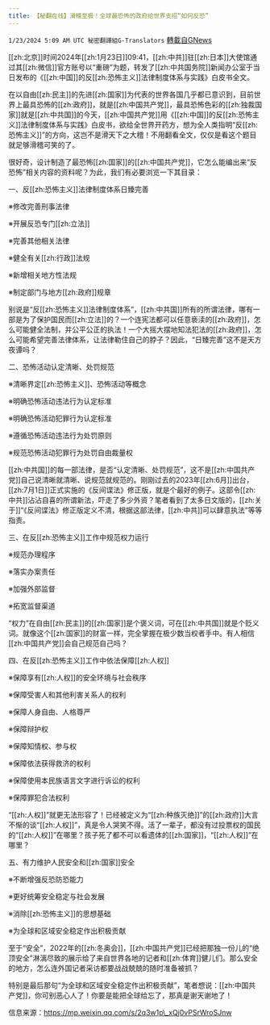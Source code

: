 ```yaml
---
title: 【秘翻在线】滑稽至极！全球最恐怖的政府给世界支招“如何反恐”
---
```

`1/23/2024 5:09 AM UTC 秘密翻譯組G-Translators` [轉載自GNews](https://gnews.org/articles/2244410)

[[zh:北京]]时间2024年[[zh:1月23日]]09:41，[[zh:中共]]驻[[zh:日本]]大使馆通过其[[zh:微信]]官方账号以“重磅”为题，转发了[[zh:中共国务院]]新闻办公室于当日发布的《[[zh:中国]]的反[[zh:恐怖主义]]法律制度体系与实践》白皮书全文。

在以自由[[zh:民主]]的先进[[zh:国家]]为代表的世界各国几乎都已意识到，目前世界上最具恐怖的[[zh:政府]]，就是[[zh:中国共产党]]，最具恐怖色彩的[[zh:独裁国家]]就是[[zh:中共国]]的今天，[[zh:中国共产党]]用《[[zh:中国]]的反[[zh:恐怖主义]]法律制度体系与实践》白皮书，欲给全世界开药方，想为全人类指明“反[[zh:恐怖主义]]”的方向，这岂不是滑天下之大稽！不用翻看全文，仅仅是看这个题目就足够滑稽可笑的了。

很好奇，设计制造了最恐怖[[zh:国家]]的[[zh:中国共产党]]，它怎么能编出来“反恐怖”相关内容的资料呢？为此，我们有必要浏览一下其目录：

一、反[[zh:恐怖主义]]法律制度体系日臻完善  

※修改完善刑事法律  

※开展反恐专门[[zh:立法]] 

※完善其他相关法律  

※健全有关[[zh:行政]]法规  

※新增相关地方性法规  

※制定部门与地方[[zh:政府]]规章 

别说是“反[[zh:恐怖主义]]法律制度体系”，[[zh:中共国]]所有的所谓法律，哪有一部是为了保护国民而[[zh:立法]]的？一个连宪法都可以任意亵渎的[[zh:政府]]，怎么可能健全法制，并公平公正的执法！一个大摇大摆地知法犯法的[[zh:政府]]，怎么可能希望完善法律体系，让法律勒住自己的脖子？因此，“日臻完善”这不是天方夜谭吗？

二、恐怖活动认定清晰、处罚规范  

※清晰界定[[zh:恐怖主义]]、恐怖活动等概念  

※明确恐怖活动违法行为认定标准 

※明确恐怖活动犯罪行为认定标准  

※遵循恐怖活动违法行为处罚原则  

※规范恐怖活动犯罪行为处罚自由裁量权  

[[zh:中共国]]的每一部法律，是否“认定清晰、处罚规范”，这不是[[zh:中国共产党]]自己说清晰就清晰、说规范就规范的。刚刚过去的2023年[[zh:6月]]出台，[[zh:7月1日]]正式实施的《反间谍法》修正版，就是个最好的例子。这部令[[zh:中共]]沾沾自喜的所谓新法，吓走了多少外资？笔者看到了太多日文版的，[[zh:关于]]“《反间谍法》修正版定义不清，根据这部法律，[[zh:中共]]可以肆意执法”等等指责。

三、在反[[zh:恐怖主义]]工作中规范权力运行  

※规范办理程序  

※落实办案责任 

※加强外部监督

※拓宽监督渠道 

“权力”在自由[[zh:民主]]的[[zh:国家]]是个褒义词，可在[[zh:中共国]]就是个贬义词。就像这个[[zh:国家]]的财富一样，完全掌握在极少数当权者手中。有人相信[[zh:中国共产党]]会自己规范自己吗？

四、在反[[zh:恐怖主义]]工作中依法保障[[zh:人权]]  

※保障享有[[zh:人权]]的安全环境与社会秩序  

※保障受害人和其他利害关系人的权利  

※保障人身自由、人格尊严  

※保障辩护权 

※保障知情权、参与权  

※保障依法获得救济的权利  

※保障使用本民族语言文字进行诉讼的权利  

※保障罪犯合法权利  

“[[zh:人权]]”就更无法形容了！已经被定义为“[[zh:种族灭绝]]”的[[zh:政府]]大言不惭的谈“[[zh:人权]]”，真是令人哭笑不得。活了一辈子，都没有过投票权的国民的“[[zh:人权]]”在哪里？孩子死了都不可以看遗体的[[zh:国家]]，“[[zh:人权]]”在哪里？

五、有力维护人民安全和[[zh:国家]]安全  

※不断增强反恐防恐能力  

※更好统筹安全稳定与社会发展  

※消除[[zh:恐怖主义]]的思想基础 

※为全球和区域安全稳定作出积极贡献

至于“安全”，2022年的[[zh:冬奥会]]，[[zh:中国共产党]]已经把那独一份儿的“绝顶安全”淋漓尽致的展示给了来自世界各地的记者和[[zh:体育]]健儿们。那么安全的地方，怎么连外国记者采访都要战战兢兢的随时准备被抓？

特别是最后那句“为全球和区域安全稳定作出积极贡献”，笔者想说：[[zh:中国共产党]]，你可别恶心人了！你要是能把全球给忘了，那真是谢天谢地了！

信息来源：https://mp.weixin.qq.com/s/2q3w1p\_xQj0vPSrWroSJnw
